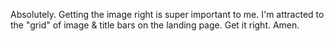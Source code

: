 Absolutely. Getting the image right is super important to me. I'm attracted to the "grid" of image & title bars on the landing page. Get it right. Amen.